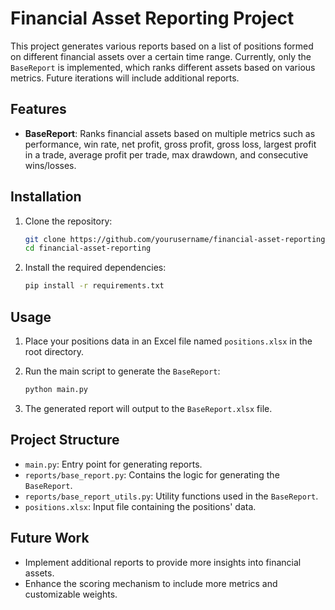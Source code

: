 # Financial Asset Reporting Project

This project generates various reports based on a list of positions formed on different financial assets over a certain time range. Currently, only the `BaseReport` is implemented, which ranks different assets based on various metrics. Future iterations will include additional reports.

## Features

- **BaseReport**: Ranks financial assets based on multiple metrics such as performance, win rate, net profit, gross profit, gross loss, largest profit in a trade, average profit per trade, max drawdown, and consecutive wins/losses.

## Installation

1. Clone the repository:
    ```sh
    git clone https://github.com/yourusername/financial-asset-reporting.git
    cd financial-asset-reporting
    ```

2. Install the required dependencies:
    ```sh
    pip install -r requirements.txt
    ```

## Usage

1. Place your positions data in an Excel file named `positions.xlsx` in the root directory.

2. Run the main script to generate the `BaseReport`:
    ```sh
    python main.py
    ```

3. The generated report will output to the `BaseReport.xlsx` file.

## Project Structure

- `main.py`: Entry point for generating reports.
- `reports/base_report.py`: Contains the logic for generating the `BaseReport`.
- `reports/base_report_utils.py`: Utility functions used in the `BaseReport`.
- `positions.xlsx`: Input file containing the positions' data.

## Future Work

- Implement additional reports to provide more insights into financial assets.
- Enhance the scoring mechanism to include more metrics and customizable weights.
